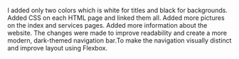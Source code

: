 I added only two colors which is white for titles and black for backgrounds.
Added CSS on each HTML page and linked them all.
Added more pictures on the index and services pages.
Added more information about the website.
The changes were made to improve readability and create a more modern, dark-themed navigation bar.To make the navigation visually distinct and improve layout using Flexbox.